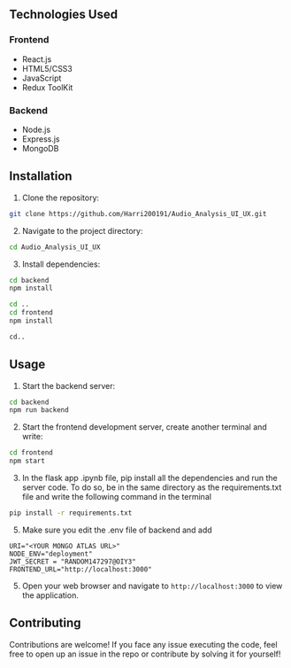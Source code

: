 ## Technologies Used

### Frontend
- React.js
- HTML5/CSS3
- JavaScript
- Redux ToolKit

### Backend
- Node.js
- Express.js
- MongoDB
## Installation

1. Clone the repository:

```bash
git clone https://github.com/Harri200191/Audio_Analysis_UI_UX.git
```

2. Navigate to the project directory:

```bash
cd Audio_Analysis_UI_UX
```

3. Install dependencies:

```bash
cd backend
npm install

cd ..
cd frontend
npm install

cd..
```

## Usage

1. Start the backend server:

```bash
cd backend
npm run backend
```

2. Start the frontend development server, create another terminal and write:

```bash
cd frontend
npm start
```

3. In the flask app .ipynb file, pip install all the dependencies and run the server code. To do so, be in the same directory as the requirements.txt file and write the following command in the terminal

```cmd
pip install -r requirements.txt
```

5. Make sure you edit the .env file of backend and add

```text
URI="<YOUR MONGO ATLAS URL>"
NODE_ENV="deployment"
JWT_SECRET = "RANDOM147297@OIY3"
FRONTEND_URL="http://localhost:3000"
```

5. Open your web browser and navigate to `http://localhost:3000` to view the application.

## Contributing

Contributions are welcome! If you face any issue executing the code, feel free to open up an issue in the repo or contribute by solving it for yourself!
 